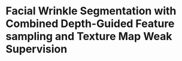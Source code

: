 # Facial Wrinkle Segmentation with Combined Depth-Guided Feature sampling and Texture Map Weak Supervision
